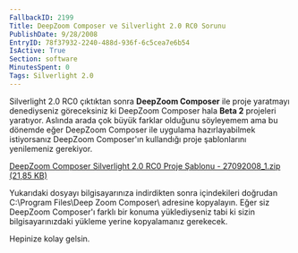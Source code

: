 ```yaml
---
FallbackID: 2199
Title: DeepZoom Composer ve Silverlight 2.0 RC0 Sorunu
PublishDate: 9/28/2008
EntryID: 78f37932-2240-488d-936f-6c5cea7e6b54
IsActive: True
Section: software
MinutesSpent: 0
Tags: Silverlight 2.0
---
```

Silverlight 2.0 RC0 çıktıktan sonra **DeepZoom Composer** ile proje
yaratmayı denediyseniz göreceksiniz ki DeepZoom Composer hala **Beta 2**
projeleri yaratıyor. Aslında arada çok büyük farklar olduğunu söyleyemem
ama bu dönemde eğer DeepZoom Composer ile uygulama hazırlayabilmek
istiyorsanız DeepZoom Composer'ın kullandığı proje şablonlarını
yenilemeniz gerekiyor.

[DeepZoom Composer Silverlight 2.0 RC0 Proje Şablonu - 27092008\_1.zip
(21,85 KB)](http://cdn.daron.yondem.com/assets/2199/27092008_1.zip)

Yukarıdaki dosyayı bilgisayarınıza indirdikten sonra içindekileri
doğrudan C:\\Program Files\\Deep Zoom Composer\\ adresine kopyalayın.
Eğer siz DeepZoom Composer'ı farklı bir konuma yüklediyseniz tabi ki
sizin bilgisayarınızdaki yükleme yerine kopyalamanız gerekecek.

Hepinize kolay gelsin.


